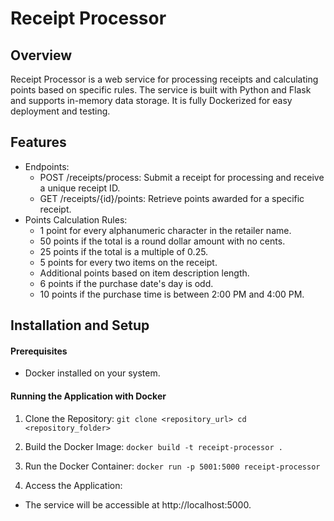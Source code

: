 # Receipt Processor

## Overview

Receipt Processor is a web service for processing receipts and calculating points based on specific rules. The service is built with Python and Flask and supports in-memory data storage. It is fully Dockerized for easy deployment and testing.

## Features

-   Endpoints:
    -   POST /receipts/process: Submit a receipt for processing and receive a unique receipt ID.
    -   GET /receipts/{id}/points: Retrieve points awarded for a specific receipt.
-   Points Calculation Rules:
    -   1 point for every alphanumeric character in the retailer name.
    -   50 points if the total is a round dollar amount with no cents.
    -   25 points if the total is a multiple of 0.25.
    -   5 points for every two items on the receipt.
    -   Additional points based on item description length.
    -   6 points if the purchase date's day is odd.
    -   10 points if the purchase time is between 2:00 PM and 4:00 PM.

## Installation and Setup

#### Prerequisites

-   Docker installed on your system.

#### Running the Application with Docker

1. Clone the Repository:
   `git clone <repository_url>
cd <repository_folder> `

2. Build the Docker Image:
   `docker build -t receipt-processor .`

3. Run the Docker Container:
   `docker run -p 5001:5000 receipt-processor`

4. Access the Application:

-   The service will be accessible at http://localhost:5000.
